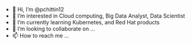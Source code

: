 - 👋 Hi, I’m @pchittin12
- 👀 I’m interested in Cloud computing, Big Data Analyst, Data Scientist
- 🌱 I’m currently learning Kubernetes, and Red Hat products
- 💞️ I’m looking to collaborate on ...
- 📫 How to reach me ...

<!---
pchittin12/pchittin12 is a ✨ special ✨ repository because its `README.md` (this file) appears on your GitHub profile.
You can click the Preview link to take a look at your changes.
--->
